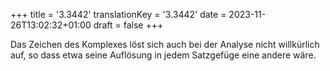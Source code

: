 +++
title = '3.3442'
translationKey = '3.3442'
date = 2023-11-26T13:02:32+01:00
draft = false
+++

Das Zeichen des Komplexes löst sich auch bei der Analyse nicht willkürlich auf, so dass etwa seine Auflösung in jedem Satzgefüge eine andere wäre.
